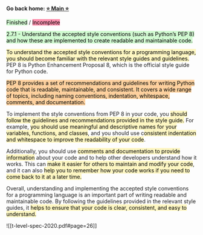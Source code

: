 **Go back home: <a href="https://rockartist33.github.io/testing/">⭐ Main ⭐</a>**

<mark style="background: #BBFABBA6;">Finished</mark> / <mark style="background: #FF5582A6;">Incomplete</mark>


<mark style="background: #BBFABBA6;">2.7.1 - Understand the accepted style conventions (such as Python’s PEP 8) and how these are implemented to create readable and maintainable code.</mark>

<mark style="background: #FFF3A3A6;">To understand the accepted style conventions for a programming language, you should become familiar with the relevant style guides and guidelines.</mark> PEP 8 is Python Enhancement Proposal 8, which is the official style guide for Python code.

<mark style="background: #FFB86CA6;">PEP 8 provides a set of recommendations and guidelines for writing Python code that is readable, maintainable, and consistent. It covers a wide range of topics, including naming conventions, indentation, whitespace, comments, and documentation.</mark>

To implement the style conventions from PEP 8 in your code, you <mark style="background: #FFF3A3A6;">should follow the guidelines and recommendations provided in the style guide.</mark> For example, <mark style="background: #FFF3A3A6;">you should use meaningful and descriptive names for your variables, functions, and classes</mark>, and you should use c<mark style="background: #FFF3A3A6;">onsistent indentation and whitespace to improve the readability of your code</mark>.

Additionally, you should use <mark style="background: #FFF3A3A6;">comments and documentation to provide information</mark> about your code and to help other developers understand how it works. This can <mark style="background: #FFF3A3A6;">make it easier for others to maintain and modify your code</mark>, and it can also <mark style="background: #FFF3A3A6;">help you to remember how your code works if you need to come back to it at a later time.</mark>

Overall, understanding and implementing the accepted style conventions for a programming language is an important part of writing readable and maintainable code. By following the guidelines provided in the relevant style guides, it <mark style="background: #FFF3A3A6;">helps to ensure that your code is clear, consistent, and easy to understand.</mark>



![[t-level-spec-2020.pdf#page=26]]
